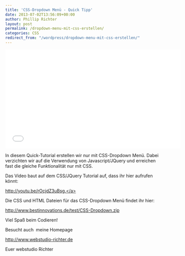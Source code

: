 ```yaml
---
title: 'CSS-Dropdown Menü - Quick Tipp'
date: 2013-07-02T13:56:09+00:00
author: Phillip Richter
layout: post
permalink: /dropdown-menu-mit-css-erstellen/
categories: CSS
redirect_from: "/wordpress/dropdown-menu-mit-css-erstellen/"
---
```

<iframe src="//www.youtube.com/embed/wKP1O1tyVvA" height="315" width="560" allowfullscreen="" frameborder="0"></iframe>

In diesem Quick-Tutorial erstellen wir nur mit CSS-Dropdown Menü. Dabei verzichten wir auf die Verwendung von Javascript/JQuery und erreichen fast die gleiche Funktionalität nur mit CSS.
  
Das Video baut auf dem CSS/JQuery Tutorial auf, dass ihr hier aufrufen könnt:

<a title="CSS Navigation" href="http://youtu.be/rOcjdZ3uBsg." target="_blank">http://youtu.be/rOcjdZ3uBsg.</a>

Die CSS und HTML Dateien für das CSS-Dropdown Menü findet ihr hier:

<a title="Dateien für das Dropdown CSS-Menü" href="http://www.bestinnovations.de/test/CSS-Dropdown.zip" target="_blank">http://www.bestinnovations.de/test/CSS-Dropdown.zip</a>

Viel Spaß beim Codieren!

Besucht auch  meine Homepage

<a title="webstudio Richter" href="http://www.webstudio-richter.de" target="_blank">http://www.webstudio-richter.de</a>

Euer webstudio Richter

